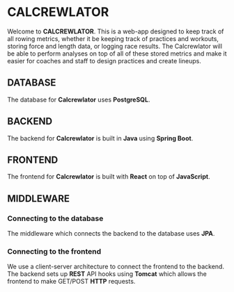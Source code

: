 # CALCREWLATOR
Welcome to **CALCREWLATOR**. This is a web-app designed to keep track of all rowing metrics, whether it be keeping track of practices and workouts, storing force and length data, or logging race results. The Calcrewlator will be able to perform analyses on top of all of these stored metrics and make it easier for coaches and staff to design practices and create lineups.

## DATABASE
The database for **Calcrewlator** uses **PostgreSQL**.

## BACKEND
The backend for **Calcrewlator** is built in **Java** using **Spring Boot**.

## FRONTEND
The frontend for **Calcrewlator** is built with **React** on top of **JavaScript**.

## MIDDLEWARE

### Connecting to the database
The middleware which connects the backend to the database uses **JPA**. 

### Connecting to the frontend
We use a client-server architecture to connect the frontend to the backend. The backend sets up **REST** API hooks using **Tomcat** which allows the frontend to make GET/POST **HTTP** requests.
